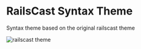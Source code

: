 # RailsCast Syntax Theme

Syntax theme based on the original railscast theme

![railscast theme](http://i.imgur.com/rzPRoBj.png)
